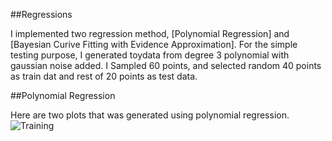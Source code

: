 ##Regressions

I implemented two regression method, [Polynomial Regression] and [Bayesian Curive Fitting with Evidence Approximation].
For the simple testing purpose, I generated toydata from degree 3 polynomial with gaussian noise added. I Sampled 60
points, and selected random 40 points as train dat and rest of 20 points as test data. 

##Polynomial Regression

Here are two plots that was generated using polynomial regression.
![Training](https://raw.github.com/jiwoongim/mlTool/blob/master/regressions/images/polyRegTrain.png)

